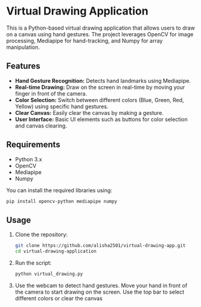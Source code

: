 

# Virtual Drawing Application

This is a Python-based virtual drawing application that allows users to draw on a canvas using hand gestures. The project leverages OpenCV for image processing, Mediapipe for hand-tracking, and Numpy for array manipulation.

## Features
- **Hand Gesture Recognition:** Detects hand landmarks using Mediapipe.
- **Real-time Drawing:** Draw on the screen in real-time by moving your finger in front of the camera.
- **Color Selection:** Switch between different colors (Blue, Green, Red, Yellow) using specific hand gestures.
- **Clear Canvas:** Easily clear the canvas by making a gesture.
- **User Interface:** Basic UI elements such as buttons for color selection and canvas clearing.

## Requirements

- Python 3.x
- OpenCV
- Mediapipe
- Numpy

You can install the required libraries using:
```bash
pip install opencv-python mediapipe numpy
```

## Usage

1. Clone the repository:
   ```bash
   git clone https://github.com/alisha2501/virtual-drawing-app.git
   cd virtual-drawing-application
   ```

2. Run the script:
   ```bash
   python virtual_drawing.py
   ```
3. Use the webcam to detect hand gestures. Move your hand in front of the camera to start drawing on the screen. Use the top bar to select different colors or clear the canvas
